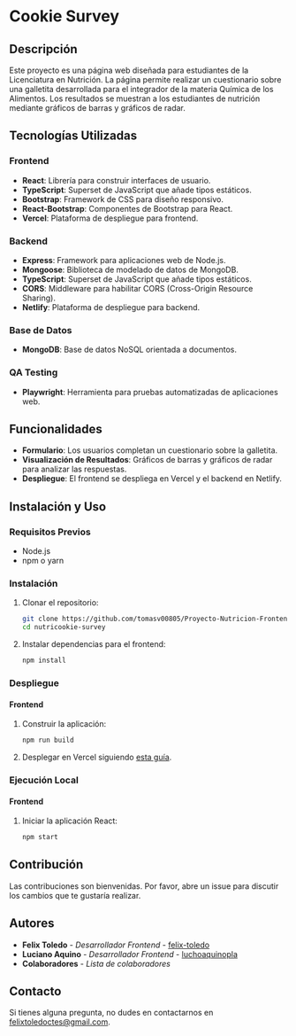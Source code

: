 # Cookie Survey

## Descripción

Este proyecto es una página web diseñada para estudiantes de la Licenciatura en Nutrición. La página permite realizar un cuestionario sobre una galletita desarrollada para el integrador de la materia Química de los Alimentos. Los resultados se muestran a los estudiantes de nutrición mediante gráficos de barras y gráficos de radar.

## Tecnologías Utilizadas

### Frontend
- **React**: Librería para construir interfaces de usuario.
- **TypeScript**: Superset de JavaScript que añade tipos estáticos.
- **Bootstrap**: Framework de CSS para diseño responsivo.
- **React-Bootstrap**: Componentes de Bootstrap para React.
- **Vercel**: Plataforma de despliegue para frontend.

### Backend
- **Express**: Framework para aplicaciones web de Node.js.
- **Mongoose**: Biblioteca de modelado de datos de MongoDB.
- **TypeScript**: Superset de JavaScript que añade tipos estáticos.
- **CORS**: Middleware para habilitar CORS (Cross-Origin Resource Sharing).
- **Netlify**: Plataforma de despliegue para backend.

### Base de Datos
- **MongoDB**: Base de datos NoSQL orientada a documentos.

### QA Testing
- **Playwright**: Herramienta para pruebas automatizadas de aplicaciones web.

## Funcionalidades

- **Formulario**: Los usuarios completan un cuestionario sobre la galletita.
- **Visualización de Resultados**: Gráficos de barras y gráficos de radar para analizar las respuestas.
- **Despliegue**: El frontend se despliega en Vercel y el backend en Netlify.

## Instalación y Uso

### Requisitos Previos

- Node.js
- npm o yarn

### Instalación

1. Clonar el repositorio:

    ```bash
    git clone https://github.com/tomasv00805/Proyecto-Nutricion-Frontend.git
    cd nutricookie-survey
    ```

2. Instalar dependencias para el frontend:

    ```bash
    npm install
    ```


### Despliegue

#### Frontend

1. Construir la aplicación:

    ```bash
    npm run build
    ```

2. Desplegar en Vercel siguiendo [esta guía](https://vercel.com/docs).


### Ejecución Local

#### Frontend

1. Iniciar la aplicación React:

    ```bash
    npm start
    ```


## Contribución

Las contribuciones son bienvenidas. Por favor, abre un issue para discutir los cambios que te gustaría realizar.


## Autores

- **Felix Toledo** - *Desarrollador Frontend* - [felix-toledo](https://github.com/felix-toledo)
- **Luciano Aquino** - *Desarrollador Frontend* - [luchoaquinopla](https://github.com/luchoaquinopla)
- **Colaboradores** - *Lista de colaboradores*

## Contacto

Si tienes alguna pregunta, no dudes en contactarnos en [felixtoledoctes@gmail.com](mailto:felixtoledoctes@gmail.com).

